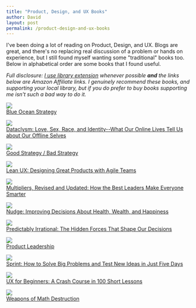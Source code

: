 ```yaml
---
title: "Product, Design, and UX Books"
author: David
layout: post
permalink: /product-design-and-ux-books
---
```


I've been doing a lot of reading on Product, Design, and UX. Blogs are great, and there's no replacing real discussion of a problem or hands on experience, but I still found myself wanting some "traditional" books too. Below in alphabetical order are some books that I found useful.

_Full disclosure: [I use library extension](/2018/2/how-to-make-the-library-even-easier) whenever possible **and** the links below are Amazon Affiliate links. I genuinely recommend these books, and supporting your local library, but if you do prefer to buy books supporting me isn't such a bad way to do it._

<p><a target="_blank"  href="https://www.amazon.com/gp/product/1625274491/ref=as_li_tl?ie=UTF8&camp=1789&creative=9325&creativeASIN=1625274491&linkCode=as2&tag=lyonsinbeta-20&linkId=490292a88cba280e5a66900e4d357092"><img border="0" src="//ws-na.amazon-adsystem.com/widgets/q?_encoding=UTF8&MarketPlace=US&ASIN=1625274491&ServiceVersion=20070822&ID=AsinImage&WS=1&Format=_SL250_&tag=lyonsinbeta-20" ><img src="//ir-na.amazon-adsystem.com/e/ir?t=lyonsinbeta-20&l=am2&o=1&a=1625274491" width="1" height="1" border="0" alt="" style="border:none !important; margin:0px !important;" /><br />
Blue Ocean Strategy</a></p>

<p><a target="_blank"  href="https://www.amazon.com/gp/product/0385347391/ref=as_li_tl?ie=UTF8&camp=1789&creative=9325&creativeASIN=0385347391&linkCode=as2&tag=lyonsinbeta-20&linkId=e8be5625caec102fbdc1a231f69a6335"><img border="0" src="//ws-na.amazon-adsystem.com/widgets/q?_encoding=UTF8&MarketPlace=US&ASIN=0385347391&ServiceVersion=20070822&ID=AsinImage&WS=1&Format=_SL250_&tag=lyonsinbeta-20" ><img src="//ir-na.amazon-adsystem.com/e/ir?t=lyonsinbeta-20&l=am2&o=1&a=0385347391" width="1" height="1" border="0" alt="" style="border:none !important; margin:0px !important;" /><br />
Dataclysm: Love, Sex, Race, and Identity--What Our Online Lives Tell Us about Our Offline Selves</a></p>

<p><a target="_blank"  href="https://www.amazon.com/gp/product/0307886239/ref=as_li_tl?ie=UTF8&camp=1789&creative=9325&creativeASIN=0307886239&linkCode=as2&tag=lyonsinbeta-20&linkId=28d0330faa149dea3c9a33ad4c52b722"><img border="0" src="//ws-na.amazon-adsystem.com/widgets/q?_encoding=UTF8&MarketPlace=US&ASIN=0307886239&ServiceVersion=20070822&ID=AsinImage&WS=1&Format=_SL250_&tag=lyonsinbeta-20" ><img src="//ir-na.amazon-adsystem.com/e/ir?t=lyonsinbeta-20&l=am2&o=1&a=0307886239" width="1" height="1" border="0" alt="" style="border:none !important; margin:0px !important;" /><br />
Good Strategy / Bad Strategy</a></p>

<p><a href="https://www.amazon.com/Lean-UX-Designing-Great-Products/dp/1491953608/ref=as_li_ss_il?ie=UTF8&linkCode=li3&tag=lyonsinbeta-20&linkId=e3d16955b0f469a7a88c204e063bf62a" target="_blank"><img border="0" src="//ws-na.amazon-adsystem.com/widgets/q?_encoding=UTF8&ASIN=1491953608&Format=_SL250_&ID=AsinImage&MarketPlace=US&ServiceVersion=20070822&WS=1&tag=lyonsinbeta-20" ><img src="https://ir-na.amazon-adsystem.com/e/ir?t=lyonsinbeta-20&l=li3&o=1&a=1491953608" width="1" height="1" border="0" alt="" style="border:none !important; margin:0px !important;" /><br />
Lean UX: Designing Great Products with Agile Teams</a></p>

<p><a target="_blank"  href="https://www.amazon.com/gp/product/0062663070/ref=as_li_tl?ie=UTF8&camp=1789&creative=9325&creativeASIN=0062663070&linkCode=as2&tag=lyonsinbeta-20&linkId=6bd534c32c635b10120781f450bb1ca6"><img border="0" src="//ws-na.amazon-adsystem.com/widgets/q?_encoding=UTF8&MarketPlace=US&ASIN=0062663070&ServiceVersion=20070822&ID=AsinImage&WS=1&Format=_SL250_&tag=lyonsinbeta-20" ><img src="//ir-na.amazon-adsystem.com/e/ir?t=lyonsinbeta-20&l=am2&o=1&a=0062663070" width="1" height="1" border="0" alt="" style="border:none !important; margin:0px !important;" /><br />
Multipliers, Revised and Updated: How the Best Leaders Make Everyone Smarter</a></p>

<p><a target="_blank"  href="https://www.amazon.com/gp/product/014311526X/ref=as_li_tl?ie=UTF8&camp=1789&creative=9325&creativeASIN=014311526X&linkCode=as2&tag=lyonsinbeta-20&linkId=82071f041504e849c157cb3e3569460a"><img border="0" src="//ws-na.amazon-adsystem.com/widgets/q?_encoding=UTF8&MarketPlace=US&ASIN=014311526X&ServiceVersion=20070822&ID=AsinImage&WS=1&Format=_SL250_&tag=lyonsinbeta-20" ><img src="//ir-na.amazon-adsystem.com/e/ir?t=lyonsinbeta-20&l=am2&o=1&a=014311526X" width="1" height="1" border="0" alt="" style="border:none !important; margin:0px !important;" /><br />
Nudge: Improving Decisions About Health, Wealth, and Happiness</a></p>

<p><a target="_blank"  href="https://www.amazon.com/gp/product/0061353248/ref=as_li_tl?ie=UTF8&camp=1789&creative=9325&creativeASIN=0061353248&linkCode=as2&tag=lyonsinbeta-20&linkId=8e6638ca515a19b6231a7b684c4e6f24"><img border="0" src="//ws-na.amazon-adsystem.com/widgets/q?_encoding=UTF8&MarketPlace=US&ASIN=0061353248&ServiceVersion=20070822&ID=AsinImage&WS=1&Format=_SL250_&tag=lyonsinbeta-20" ><img src="//ir-na.amazon-adsystem.com/e/ir?t=lyonsinbeta-20&l=am2&o=1&a=0061353248" width="1" height="1" border="0" alt="" style="border:none !important; margin:0px !important;" /><br />
Predictably Irrational: The Hidden Forces That Shape Our Decisions</a></p>

<p><a target="_blank"  href="https://www.amazon.com/gp/product/1491960604/ref=as_li_tl?ie=UTF8&camp=1789&creative=9325&creativeASIN=1491960604&linkCode=as2&tag=lyonsinbeta-20&linkId=be124ac2b31287646bec156f3871f3eb"><img border="0" src="//ws-na.amazon-adsystem.com/widgets/q?_encoding=UTF8&MarketPlace=US&ASIN=1491960604&ServiceVersion=20070822&ID=AsinImage&WS=1&Format=_SL250_&tag=lyonsinbeta-20" ><img src="//ir-na.amazon-adsystem.com/e/ir?t=lyonsinbeta-20&l=am2&o=1&a=1491960604" width="1" height="1" border="0" alt="" style="border:none !important; margin:0px !important;" /><br />
Product Leadership</a></p>

<p><a target="_blank"  href="https://www.amazon.com/gp/product/150112174X/ref=as_li_tl?ie=UTF8&camp=1789&creative=9325&creativeASIN=150112174X&linkCode=as2&tag=lyonsinbeta-20&linkId=6f6dde7af4e98e73065ff8d7f6873580"><img border="0" src="//ws-na.amazon-adsystem.com/widgets/q?_encoding=UTF8&MarketPlace=US&ASIN=150112174X&ServiceVersion=20070822&ID=AsinImage&WS=1&Format=_SL250_&tag=lyonsinbeta-20" ><img src="//ir-na.amazon-adsystem.com/e/ir?t=lyonsinbeta-20&l=am2&o=1&a=150112174X" width="1" height="1" border="0" alt="" style="border:none !important; margin:0px !important;" /><br />
Sprint: How to Solve Big Problems and Test New Ideas in Just Five Days</a></p>

<p><a target="_blank"  href="https://www.amazon.com/gp/product/1491912685/ref=as_li_tl?ie=UTF8&camp=1789&creative=9325&creativeASIN=1491912685&linkCode=as2&tag=lyonsinbeta-20&linkId=fc73543a9be9e2fb0c818dabb875fab1"><img border="0" src="//ws-na.amazon-adsystem.com/widgets/q?_encoding=UTF8&MarketPlace=US&ASIN=1491912685&ServiceVersion=20070822&ID=AsinImage&WS=1&Format=_SL250_&tag=lyonsinbeta-20" ><img src="//ir-na.amazon-adsystem.com/e/ir?t=lyonsinbeta-20&l=am2&o=1&a=1491912685" width="1" height="1" border="0" alt="" style="border:none !important; margin:0px !important;" /><br />
UX for Beginners: A Crash Course in 100 Short Lessons</a></p>

<p><a target="_blank"  href="https://www.amazon.com/gp/product/0553418831/ref=as_li_tl?ie=UTF8&camp=1789&creative=9325&creativeASIN=0553418831&linkCode=as2&tag=lyonsinbeta-20&linkId=934f6290aea2091e940ee09214f016af"><img border="0" src="//ws-na.amazon-adsystem.com/widgets/q?_encoding=UTF8&MarketPlace=US&ASIN=0553418831&ServiceVersion=20070822&ID=AsinImage&WS=1&Format=_SL250_&tag=lyonsinbeta-20" ><img src="//ir-na.amazon-adsystem.com/e/ir?t=lyonsinbeta-20&l=am2&o=1&a=0553418831" width="1" height="1" border="0" alt="" style="border:none !important; margin:0px !important;" /><br />
Weapons of Math Destruction</a></p>
